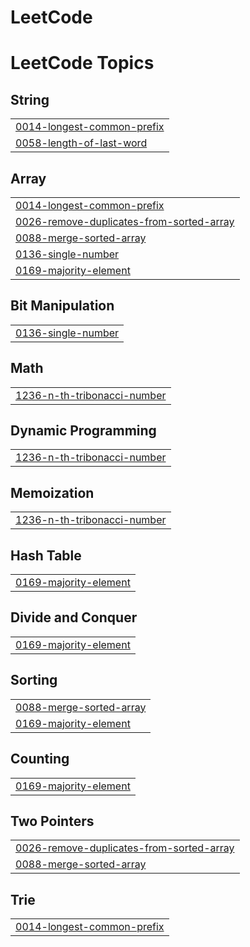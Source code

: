 # LeetCode
<!---LeetCode Topics Start-->
# LeetCode Topics
## String
|  |
| ------- |
| [0014-longest-common-prefix](https://github.com/wackyturtle/LeetCode/tree/master/0014-longest-common-prefix) |
| [0058-length-of-last-word](https://github.com/wackyturtle/LeetCode/tree/master/0058-length-of-last-word) |
## Array
|  |
| ------- |
| [0014-longest-common-prefix](https://github.com/wackyturtle/LeetCode/tree/master/0014-longest-common-prefix) |
| [0026-remove-duplicates-from-sorted-array](https://github.com/wackyturtle/LeetCode/tree/master/0026-remove-duplicates-from-sorted-array) |
| [0088-merge-sorted-array](https://github.com/wackyturtle/LeetCode/tree/master/0088-merge-sorted-array) |
| [0136-single-number](https://github.com/wackyturtle/LeetCode/tree/master/0136-single-number) |
| [0169-majority-element](https://github.com/wackyturtle/LeetCode/tree/master/0169-majority-element) |
## Bit Manipulation
|  |
| ------- |
| [0136-single-number](https://github.com/wackyturtle/LeetCode/tree/master/0136-single-number) |
## Math
|  |
| ------- |
| [1236-n-th-tribonacci-number](https://github.com/wackyturtle/LeetCode/tree/master/1236-n-th-tribonacci-number) |
## Dynamic Programming
|  |
| ------- |
| [1236-n-th-tribonacci-number](https://github.com/wackyturtle/LeetCode/tree/master/1236-n-th-tribonacci-number) |
## Memoization
|  |
| ------- |
| [1236-n-th-tribonacci-number](https://github.com/wackyturtle/LeetCode/tree/master/1236-n-th-tribonacci-number) |
## Hash Table
|  |
| ------- |
| [0169-majority-element](https://github.com/wackyturtle/LeetCode/tree/master/0169-majority-element) |
## Divide and Conquer
|  |
| ------- |
| [0169-majority-element](https://github.com/wackyturtle/LeetCode/tree/master/0169-majority-element) |
## Sorting
|  |
| ------- |
| [0088-merge-sorted-array](https://github.com/wackyturtle/LeetCode/tree/master/0088-merge-sorted-array) |
| [0169-majority-element](https://github.com/wackyturtle/LeetCode/tree/master/0169-majority-element) |
## Counting
|  |
| ------- |
| [0169-majority-element](https://github.com/wackyturtle/LeetCode/tree/master/0169-majority-element) |
## Two Pointers
|  |
| ------- |
| [0026-remove-duplicates-from-sorted-array](https://github.com/wackyturtle/LeetCode/tree/master/0026-remove-duplicates-from-sorted-array) |
| [0088-merge-sorted-array](https://github.com/wackyturtle/LeetCode/tree/master/0088-merge-sorted-array) |
## Trie
|  |
| ------- |
| [0014-longest-common-prefix](https://github.com/wackyturtle/LeetCode/tree/master/0014-longest-common-prefix) |
<!---LeetCode Topics End-->